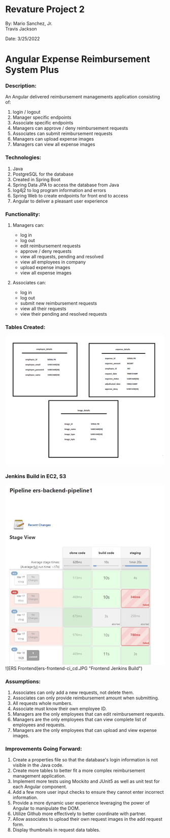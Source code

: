 # Revature Project 2
By: Mario Sanchez, Jr.<br />
    Travis Jackson<br />
		
Date: 3/25/2022
             
# Angular Expense Reimbursement System Plus

### Description:
      
An Angular delivered reimbursement managements application consisting of:
1. login / logout
2. Manager specific endpoints
3. Associate specific endpoints
4. Managers can approve / deny reimbursement requests
5. Associates can submit reimbursement requests
6. Managers can upload expense images
7. Managers can view all expense images

### Technologies: 

1. Java
2. PostgreSQL for the database
3. Created in Spring Boot
4. Spring Data JPA to access the database from Java
5. log4j2 to log program information and errors
6. Spring Web to create endpoints for front end to access
7. Angular to deliver a pleasant user experience

### Functionality:

1. Managers can:
	- log in
	- log out
	- edit reimbursement requests
	- approve / deny requests
	- view all requests, pending and resolved
	- view all employees in company
	- upload expense images
	- view all expense images

2. Associates can:
	- log in
	- log out
	- submit new reimbursement requests
	- view all their requests
	- view their pending and resolved requests

### Tables Created:

![DB Tables](DBtables.png "Reimbursement Database Tables")

### Jenkins Build in EC2, S3
![ERS Backend](ers-backend-ci_cd.JPG "Backend Jenkins Build")
![ERS Frontend(ers-frontend-ci_cd.JPG "Frontend Jenkins Build")

### Assumptions:
1. Associates can only add a new requests, not delete them.
2. Associates can only provide reimbursement amount when submitting.
3. All requests whole numbers. 
4. Associate must know their own employee ID.
5. Managers are the only employees that can edit reimbursement requests.
6. Managers are the only employees that can view complete list of employees and requests.
7. Managers are the only employees that can upload and view expense images.

### Improvements Going Forward:
1. Create a properties file so that the database's login information is not visible in the Java code.
2. Create more tables to better fit a more complex reimbursement management application.
3. Implement more tests using Mockito and JUnit5 as well as unit test for each Angular component.
4. Add a few more user input checks to ensure they cannot enter incorrect information.
5. Provide a more dynamic user experience leveraging the power of Angular to manipulate the DOM.
6. Utilize Github more effectively to better coordinate with partner.
7. Allow associates to upload their own request images in the add request form.
8. Display thumbnails in request data tables.


